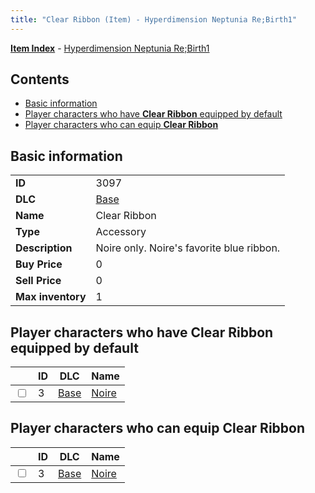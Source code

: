 ```yaml
---
title: "Clear Ribbon (Item) - Hyperdimension Neptunia Re;Birth1"
---
```


[**Item Index**](/neptunia/rb1/item/index.html) - [Hyperdimension Neptunia Re;Birth1](/neptunia/rb1)

## Contents

- [Basic information](#basic-information)
- [Player characters who have **Clear Ribbon** equipped by default](#player-characters-who-have-clear-ribbon-equipped-by-default)
- [Player characters who can equip **Clear Ribbon**](#player-characters-who-can-equip-clear-ribbon)

## Basic information

|   |   |
| -- | -- |
| **ID** | 3097 |
| **DLC** | [Base](/neptunia/rb1/dlc/1-base.html) |
| **Name** | Clear Ribbon |
| **Type** | Accessory |
| **Description** | Noire only. Noire's favorite blue ribbon. |
| **Buy Price** | 0 |
| **Sell Price** | 0 |
| **Max inventory** | 1 |

## Player characters who have **Clear Ribbon** equipped by default

|    | ID | DLC | Name |
| -- | -- | --- | ---- |
| <input type="checkbox" id="rb1-player-1-3" class="trackbox" /> | 3 | [Base](/neptunia/rb1/dlc/1-base.html) | [Noire](/neptunia/rb1/player/1-3-noire.html) |

## Player characters who can equip **Clear Ribbon**

|    | ID | DLC | Name |
| -- | -- | --- | ---- |
| <input type="checkbox" id="rb1-player-1-3" class="trackbox" /> | 3 | [Base](/neptunia/rb1/dlc/1-base.html) | [Noire](/neptunia/rb1/player/1-3-noire.html) |
